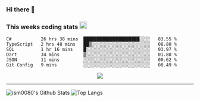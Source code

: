 ### Hi there 👋

<!--START_SECTION:giphy-->
<!--END_SECTION:giphy-->

### This weeks coding stats <img src="https://media1.giphy.com/media/LmNwrBhejkK9EFP504/giphy.gif?cid=ecf05e4723nsktnyyj53u162g7cy5rjqfg6gz06kxdg5y55g&rid=giphy.gif" width="20" height="20" />
<!--START_SECTION:waka-->

```text
C#           26 hrs 38 mins  █████████████████████░░░░   83.55 %
TypeScript   2 hrs 48 mins   ██▒░░░░░░░░░░░░░░░░░░░░░░   08.80 %
SQL          1 hr 16 mins    █░░░░░░░░░░░░░░░░░░░░░░░░   03.97 %
Dart         34 mins         ▒░░░░░░░░░░░░░░░░░░░░░░░░   01.80 %
JSON         11 mins         ░░░░░░░░░░░░░░░░░░░░░░░░░   00.62 %
Git Config   9 mins          ░░░░░░░░░░░░░░░░░░░░░░░░░   00.49 %
```

<!--END_SECTION:waka-->

<!--START_SECTION:comicstrip-->
<p align="center">
 <a href="https://xkcd.com/">
 <img src="https://imgs.xkcd.com/comics/galaxies.png" />
</a>
</p>
<!--END_SECTION:comicstrip-->

---

![ism0080's Github Stats](https://github-readme-stats.vercel.app/api?username=ism0080&show_icons=true%hide_border=true&hide=issues)
![Top Langs](https://github-readme-stats.vercel.app/api/top-langs/?username=ism0080&layout=compact)

<!--
**ism0080/ism0080** is a ✨ _special_ ✨ repository because its `README.md` (this file) appears on your GitHub profile.

Here are some ideas to get you started:

- 🔭 I’m currently working on ...
- 🌱 I’m currently learning ...
- 👯 I’m looking to collaborate on ...
- 🤔 I’m looking for help with ...
- 💬 Ask me about ...
- 📫 How to reach me: ...
- 😄 Pronouns: ...
- ⚡ Fun fact: ...
-->

